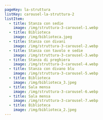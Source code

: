 ```yaml
---
pageKey: la-struttura
listKey: carousel-la-struttura-2
listItem:
  - title: Stanza con sedie
    image: /img/struttura-3-carousel-1.webp
  - title: Biblioteca
    image: /img/biblioteca.jpeg
  - title: Stanza con divani
    image: /img/struttura-3-carousel-2.webp
  - title: Stanza con tavolo e sedie
    image: /img/struttura-3-carousel-3.webp
  - title: Stanza di preghiera
    image: /img/struttura-3-carousel-4.webp
  - title: Stanza con divano blu
    image: /img/struttura-3-carousel-5.webp
  - title: Biblioteca
    image: /img/biblioteca_3.jpeg
  - title: Sala mensa
    image: /img/struttura-3-carousel-6.webp
  - title: Sala mensa
    image: /img/struttura-3-carousel-7.webp
  - title: Biblioteca
    image: /img/biblioteca_2.jpeg
---
```

